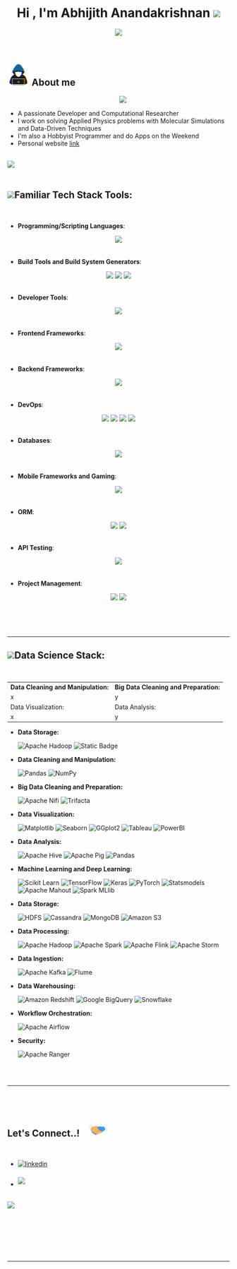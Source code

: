 <h1 align="center"><b>Hi , I'm Abhijith Anandakrishnan </b><img src="https://media.giphy.com/media/hvRJCLFzcasrR4ia7z/giphy.gif" width="35"></h1>
<!--  -->
<p align="center">
  <a href="https://github.com/DenverCoder1/readme-typing-svg"><img src="https://readme-typing-svg.herokuapp.com?font=Time+New+Roman&color=cyan&size=25&center=true&vCenter=true&width=600&height=100&lines=Namaste+...&hearts;++;I'm+a+Developer;and+Computational+Scientist;Love+to+learn+new+stuffs..<3"></a>
</p>


<br>



	
## <picture><img src = "https://github.com/0xAbdulKhalid/0xAbdulKhalid/raw/main/assets/mdImages/about_me.gif" width = 50px></picture> **About me**

<picture> <img align="right" src="https://i.giphy.com/media/CrFLL3CnRpw5ddlBMm/giphy.webp" width = 250px></picture>

<br>

- A passionate Developer and Computational Researcher
- I work on solving Applied Physics problems with Molecular Simulations and Data-Driven Techniques
- I'm also a Hobbyist Programmer and do Apps on the Weekend
- Personal website [link](https://www.abhijithanandan.com)
<br><br>

<img src="https://user-images.githubusercontent.com/73097560/115834477-dbab4500-a447-11eb-908a-139a6edaec5c.gif"><br><br>

## <img src="https://media2.giphy.com/media/QssGEmpkyEOhBCb7e1/giphy.gif?cid=ecf05e47a0n3gi1bfqntqmob8g9aid1oyj2wr3ds3mg700bl&rid=giphy.gif" width ="25"><b>Familiar Tech Stack Tools:</b>
<br>

<p align="center">
	
- **Programming/Scripting Languages**:

<div align="center">
    	<img src="https://skillicons.dev/icons?i=c,cpp,rust,py,php,js,bash,dart,kotlin" />
</div>

<br>

- **Build Tools and Build System Generators**:

<div align="center">
    	<img src="https://skillicons.dev/icons?i=make,cmake,gradle"/>
    	<img src="https://skillicons.dev/icons?i=webpack"/>	
	<img src="https://cdn.jsdelivr.net/gh/devicons/devicon/icons/npm/npm-original-wordmark.svg" width="50em"/>
</div>

<br>
    
- **Developer Tools**:

<div align="center">
    	<img src="https://skillicons.dev/icons?i=vscode,neovim,git,linux,idea,androidstudio"/>
</div>

<br>

- **Frontend Frameworks**:

<div align="center">
    	<img src="https://skillicons.dev/icons?i=html,css,sass,materialui,tailwind,angular,react,redux,threejs,nextjs"/>
</div>

<br>

- **Backend Frameworks**:

<div align="center">
    	<img src="https://skillicons.dev/icons?i=express,django,flask,nodejs,laravel,fastapi"/>
</div>

<br>


- **DevOps**:

<div align="center">
    	<img src="https://skillicons.dev/icons?i=docker,kubernetes,jenkins,githubactions,gitlab,nginx"/>
        <img src="https://cdn.jsdelivr.net/gh/devicons/devicon/icons/apache/apache-original.svg" width="50em"/>
	<img src="https://skillicons.dev/icons?i=aws,gcp,azure"/>
	<img src="https://cdn.jsdelivr.net/gh/devicons/devicon/icons/digitalocean/digitalocean-original.svg" width="50em" />
</div>

<br>


- **Databases**:

<div align="center">
    	<img src="https://skillicons.dev/icons?i=mongodb,postgres,mysql,sqlite,redis"/>
</div>

<br>


- **Mobile Frameworks and Gaming**:

<div align="center">
    	<img src="https://skillicons.dev/icons?i=flutter,unity,blender"/>
</div>

<br>


- **ORM**:

<div align="center">
    	<img src="https://skillicons.dev/icons?i=sequelize"/>
    	<img src="https://cdn.jsdelivr.net/gh/devicons/devicon/icons/sqlalchemy/sqlalchemy-original.svg" width=50em />
</div>

<br>


- **API Testing**:

<div align="center">
    	<img src="https://skillicons.dev/icons?i=postman"/>
</div>

<br>

- **Project Management**:

<div align="center">
    	<img src="https://cdn.jsdelivr.net/gh/devicons/devicon/icons/slack/slack-original.svg" width=50em/>
	<img src="https://cdn.jsdelivr.net/gh/devicons/devicon/icons/jira/jira-original.svg" width=50em/>          
</div>

<br>

</p>

<br>
<br>

-----

## <img src="https://media2.giphy.com/media/QssGEmpkyEOhBCb7e1/giphy.gif?cid=ecf05e47a0n3gi1bfqntqmob8g9aid1oyj2wr3ds3mg700bl&rid=giphy.gif" width ="25"><b>Data Science Stack:</b>
<br>

<div class="tg-wrap"><table class="tg">
<tbody>
  <tr>
    <td class="tg-bolj" colspan="2"><strong>Data Cleaning and Manipulation:</strong></td>
    <td class="tg-bolj" colspan="2"><strong>Big Data Cleaning and Preparation:</strong></td>
  </tr>
  <tr>
    <td class="tg-c3ow" colspan="2">x</td>
    <td class="tg-c3ow" colspan="2">y</td>
  </tr>
  <tr>
    <td class="tg-bolj" colspan="2">Data Visualization:</td>
    <td class="tg-bolj" colspan="2">Data Analysis:</td>
  </tr>
  <tr>
    <td class="tg-c3ow" colspan="2">x</td>
    <td class="tg-c3ow" colspan="2">y</td>
  </tr>
</tbody>
</table></div>


<p align="center">

- **Data Storage:**

  <img alt="Apache Hadoop" src="https://img.shields.io/badge/HDFS-0A0C0D?style=for-the-badge&logo=apachehadoop&logoColor=%2366CCFF">
  <img alt="Static Badge" src="https://img.shields.io/badge/Cassandra-b13c12?style=for-the-badge&logo=apachecassandra&logoColor=%231287B1">


</p>

- **Data Cleaning and Manipulation:**

  ![Pandas](https://img.shields.io/badge/Pandas-150458?style=for-the-badge&logo=pandas&logoColor=white)
  ![NumPy](https://img.shields.io/badge/NumPy-013243?style=for-the-badge&logo=numpy&logoColor=white)
  
- **Big Data Cleaning and Preparation:**

  ![Apache Nifi](https://img.shields.io/badge/Apache_Nifi-0A7B83?style=for-the-badge&logo=apachenifi&logoColor=white)
  ![Trifacta](https://img.shields.io/badge/Trifacta-D53939?style=for-the-badge&logo=trifacta&logoColor=white)

- **Data Visualization:**

  ![Matplotlib](https://img.shields.io/badge/Matplotlib-11557C?style=for-the-badge&logo=matplotlib&logoColor=white)
  ![Seaborn](https://img.shields.io/badge/Seaborn-8A2BE2?style=for-the-badge&logo=seaborn&logoColor=white)
  ![GGplot2](https://img.shields.io/badge/GGplot2-FF4785?style=for-the-badge&logo=ggplot2&logoColor=white)
  ![Tableau](https://img.shields.io/badge/Tableau-E97627?style=for-the-badge&logo=tableau&logoColor=white)
  ![PowerBI](https://img.shields.io/badge/PowerBI-F2C811?style=for-the-badge&logo=powerbi&logoColor=black)

  
- **Data Analysis:**

  ![Apache Hive](https://img.shields.io/badge/Apache_Hive-FDEE21?style=for-the-badge&logo=apachehive&logoColor=black)
  ![Apache Pig](https://img.shields.io/badge/Apache_Pig-FC4B6C?style=for-the-badge&logo=apachepig&logoColor=white)
  ![Pandas](https://img.shields.io/badge/Pandas-150458?style=for-the-badge&logo=pandas&logoColor=white)

- **Machine Learning and Deep Learning:**

  ![Scikit Learn](https://img.shields.io/badge/Scikit_Learn-F7931E?style=for-the-badge&logo=scikit-learn&logoColor=white)
  ![TensorFlow](https://img.shields.io/badge/TensorFlow-FF6F00?style=for-the-badge&logo=tensorflow&logoColor=white)
  ![Keras](https://img.shields.io/badge/Keras-D00000?style=for-the-badge&logo=keras&logoColor=white)
  ![PyTorch](https://img.shields.io/badge/PyTorch-EE4C2C?style=for-the-badge&logo=pytorch&logoColor=white)
  ![Statsmodels](https://img.shields.io/badge/Statsmodels-1F3E5A?style=for-the-badge&logo=statsmodels&logoColor=white)
  ![Apache Mahout](https://img.shields.io/badge/Apache_Mahout-EC552F?style=for-the-badge&logo=apachemahout&logoColor=white)
  ![Spark MLlib](https://img.shields.io/badge/Spark_MLlib-E25A1C?style=for-the-badge&logo=apachespark&logoColor=white)

- **Data Storage:**

  ![HDFS](https://img.shields.io/badge/HDFS-0A0C0D?style=for-the-badge&logo=apachehadoop&logoColor=%2366CCFF)
  ![Cassandra](https://img.shields.io/badge/Cassandra-b13c12?style=for-the-badge&logo=apachecassandra&logoColor=%231287B1)
  ![MongoDB](https://img.shields.io/badge/MongoDB-4EA94B?style=for-the-badge&logo=mongodb&logoColor=white)
  ![Amazon S3](https://img.shields.io/badge/Amazon_S3-FF9900?style=for-the-badge&logo=amazonaws&logoColor=white)

- **Data Processing:**

  ![Apache Hadoop](https://img.shields.io/badge/Apache_Hadoop-0A0C0D?style=for-the-badge&logo=apachehadoop&logoColor=%2366CCFF)
  ![Apache Spark](https://img.shields.io/badge/Apache_Spark-E25A1C?style=for-the-badge&logo=apachespark&logoColor=white)
  ![Apache Flink](https://img.shields.io/badge/Apache_Flink-E6526F?style=for-the-badge&logo=apacheflink&logoColor=white)
  ![Apache Storm](https://img.shields.io/badge/Apache_Storm-5C2D91?style=for-the-badge&logo=apachestorm&logoColor=white)

- **Data Ingestion:**

  ![Apache Kafka](https://img.shields.io/badge/Apache_Kafka-231F20?style=for-the-badge&logo=apachekafka&logoColor=white)
  ![Flume](https://img.shields.io/badge/Flume-0E76A8?style=for-the-badge&logo=flume&logoColor=white)

- **Data Warehousing:**

  ![Amazon Redshift](https://img.shields.io/badge/Amazon_Redshift-FF9900?style=for-the-badge&logo=amazonaws&logoColor=white)
  ![Google BigQuery](https://img.shields.io/badge/Google_BigQuery-4285F4?style=for-the-badge&logo=googlecloud&logoColor=white)
  ![Snowflake](https://img.shields.io/badge/Snowflake-29B5E8?style=for-the-badge&logo=snowflake&logoColor=white)

- **Workflow Orchestration:**

  ![Apache Airflow](https://img.shields.io/badge/Apache_Airflow-017CEE?style=for-the-badge&logo=apacheairflow&logoColor=white)

- **Security:**

  ![Apache Ranger](https://img.shields.io/badge/Apache_Ranger-2D6B22?style=for-the-badge&logo=apacheranger&logoColor=white)


<br>
<br>

-----

<br>
<br>

## <b> Let's Connect..!</b><img src="https://github.com/0xAbdulKhalid/0xAbdulKhalid/raw/main/assets/mdImages/handshake.gif" width ="80">
<br>
<div align='left'>

<ul>

<li>
<a href="www.linkedin.com/in/abhijithanandan" target="_blank">
<img src="https://img.shields.io/badge/linkedin:  abhijith-%2300acee.svg?color=405DE6&style=for-the-badge&logo=linkedin&logoColor=white" alt=linkedin style="margin-bottom: 5px;"/>
</a>
</li>

<br>


<li>
<a href="mailto:anandakrishnanabhijith@gmail.com" target="_blank">
<img src="https://img.shields.io/badge/gmail:  abhijith-%23EA4335.svg?style=for-the-badge&logo=gmail&logoColor=white" t=mail style="margin-bottom: 5px;" />
</a>
</li>
	
</ul>
</div>

<br>
<img src="https://user-images.githubusercontent.com/73097560/115834477-dbab4500-a447-11eb-908a-139a6edaec5c.gif">
<br>
<br>
<br>

<div align='center'>

</div>
<br>
<br>
<br>
<br>

---

<br>
